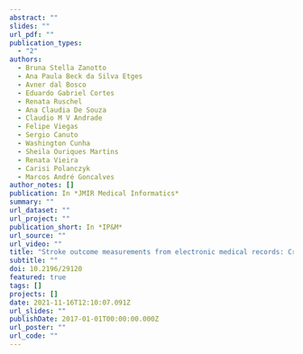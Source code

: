 ```yaml
---
abstract: ""
slides: ""
url_pdf: ""
publication_types:
  - "2"
authors:
  - Bruna Stella Zanotto
  - Ana Paula Beck da Silva Etges
  - Avner dal Bosco
  - Eduardo Gabriel Cortes
  - Renata Ruschel
  - Ana Claudia De Souza
  - Claudio M V Andrade
  - Felipe Viegas
  - Sergio Canuto
  - Washington Cunha
  - Sheila Ouriques Martins
  - Renata Vieira
  - Carisi Polanczyk
  - Marcos André Goncalves
author_notes: []
publication: In *JMIR Medical Informatics*
summary: ""
url_dataset: ""
url_project: ""
publication_short: In *IP&M*
url_source: ""
url_video: ""
title: "Stroke outcome measurements from electronic medical records: Cross-sectional study on theeffectiveness of neural and nonneural classifiers"
subtitle: ""
doi: 10.2196/29120
featured: true
tags: []
projects: []
date: 2021-11-16T12:10:07.091Z
url_slides: ""
publishDate: 2017-01-01T00:00:00.000Z
url_poster: ""
url_code: ""
---
```

